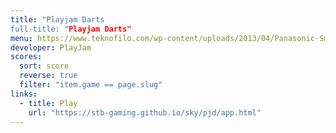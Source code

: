 ```yaml
---
title: "Playjam Darts
full-title: "Playjam Darts"
menu: https://www.teknofilo.com/wp-content/uploads/2013/04/Panasonic-Smart-TV-Dardos-150x150.jpg
developer: PlayJam
scores:
  sort: score
  reverse: true
  filter: "item.game == page.slug"
links:
  - title: Play
    url: "https://stb-gaming.github.io/sky/pjd/app.html"
---
```


